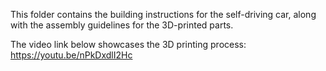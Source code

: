 This folder contains the building instructions for the self-driving car, along with the assembly guidelines for the 3D-printed parts.

The video link below showcases the 3D printing process:
https://youtu.be/nPkDxdlI2Hc 
